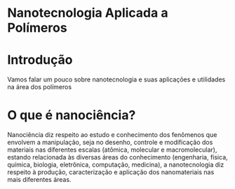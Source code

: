 # Nanotecnologia Aplicada a Polímeros
# Introdução
Vamos falar um pouco sobre nanotecnologia e suas aplicações e utilidades na área dos polímeros
# O que é nanociência?
Nanociência diz respeito ao estudo e conhecimento dos fenômenos que envolvem a manipulação, seja no desenho, controle e modificação dos materiais nas diferentes escalas (atômica, molecular e macromolecular), estando relacionada às diversas áreas do conhecimento (engenharia, física, química, biologia, eletrônica, computação, medicina), a nanotecnologia diz respeito à produção, caracterização e aplicação dos nanomateriais nas mais diferentes áreas.